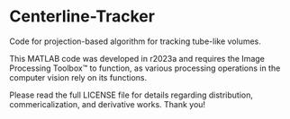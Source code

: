 # Centerline-Tracker
Code for projection-based algorithm for tracking tube-like volumes.

This MATLAB code was developed in r2023a and requires the Image Processing Toolbox™ to function,
as various processing operations in the computer vision rely on its functions.

Please read the full LICENSE file for details regarding distribution, commericalization, and 
derivative works. Thank you!

